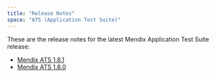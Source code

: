 ```yaml
---
title: "Release Notes"
space: "ATS (Application Test Suite)"
---
```


These are the release notes for the latest Mendix Application Test Suite release:

* [Mendix ATS 1.8.1](/ATS/release-notes/release-notes-1-8-1)
* [Mendix ATS 1.8.0](/ATS/release-notes/release-notes-1-8-0)

